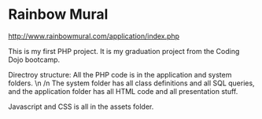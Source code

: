 # Rainbow Mural

http://www.rainbowmural.com/application/index.php

This is my first PHP project. It is my graduation project from the Coding Dojo bootcamp. 

Directroy structure: All the PHP code is in the application and system folders. \n /n
The system folder has all class definitions and all SQL queries, and the application folder has all HTML code and all presentation stuff. 

Javascript and CSS is all in the assets folder.
